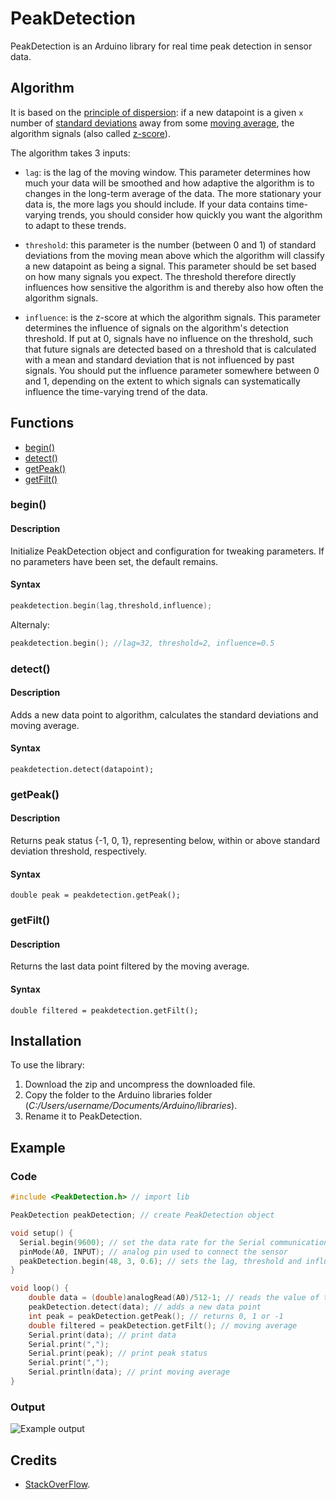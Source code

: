 # PeakDetection

PeakDetection is an Arduino library for real time peak detection in sensor data.

## Algorithm

It is based on the [principle of dispersion](https://en.wikipedia.org/wiki/Statistical_dispersion): if a new datapoint is a given `x` number of [standard deviations](https://en.wikipedia.org/wiki/Standard_deviation) away from some [moving average](https://en.wikipedia.org/wiki/Moving_average), the algorithm signals (also called [z-score](https://en.wikipedia.org/wiki/Standard_score)).

The algorithm takes 3 inputs:

* `lag`: is the lag of the moving window. This parameter determines how much your data will be smoothed and how adaptive the algorithm is to changes in the long-term average of the data. The more stationary your data is, the more lags you should include. If your data contains time-varying trends, you should consider how quickly you want the algorithm to adapt to these trends.

* `threshold`: this parameter is the number (between 0 and 1) of standard deviations from the moving mean above which the algorithm will classify a new datapoint as being a signal. This parameter should be set based on how many signals you expect. The threshold therefore directly influences how sensitive the algorithm is and thereby also how often the algorithm signals.

* `influence`: is the z-score at which the algorithm signals. This parameter determines the influence of signals on the algorithm's detection threshold. If put at 0, signals have no influence on the threshold, such that future signals are detected based on a threshold that is calculated with a mean and standard deviation that is not influenced by past signals. You should put the influence parameter somewhere between 0 and 1, depending on the extent to which signals can systematically influence the time-varying trend of the data.

## Functions

- [begin()](https://github.com/leandcesar/PeakDetection/blob/master/README.md#begin)
- [detect()](https://github.com/leandcesar/PeakDetection/blob/master/README.md#detect)
- [getPeak()](https://github.com/leandcesar/PeakDetection/blob/master/README.md#getPeak)
- [getFilt()](https://github.com/leandcesar/PeakDetection/blob/master/README.md#getFilt)

### begin()

#### Description

Initialize PeakDetection object and configuration for tweaking parameters. If no parameters have been set, the default remains.

#### Syntax

```C++
peakdetection.begin(lag,threshold,influence);
```

Alternaly:

```C++
peakdetection.begin(); //lag=32, threshold=2, influence=0.5
```

### detect()

#### Description

Adds a new data point to algorithm, calculates the standard deviations and moving average.

#### Syntax

```
peakdetection.detect(datapoint);
```

### getPeak()

#### Description

Returns peak status {-1, 0, 1}, representing below, within or above standard deviation threshold, respectively.

#### Syntax

```
double peak = peakdetection.getPeak();
```

### getFilt()

#### Description

Returns the last data point filtered by the moving average.

#### Syntax

```
double filtered = peakdetection.getFilt();
```

## Installation

To use the library:

1. Download the zip and uncompress the downloaded file.
2. Copy the folder to the Arduino libraries folder (_C:/Users/username/Documents/Arduino/libraries_).
3. Rename it to PeakDetection.

## Example

### Code

```C++
#include <PeakDetection.h> // import lib

PeakDetection peakDetection; // create PeakDetection object

void setup() {
  Serial.begin(9600); // set the data rate for the Serial communication
  pinMode(A0, INPUT); // analog pin used to connect the sensor
  peakDetection.begin(48, 3, 0.6); // sets the lag, threshold and influence
}

void loop() {
    double data = (double)analogRead(A0)/512-1; // reads the value of the sensor and converts to a range between -1 and 1
    peakDetection.detect(data); // adds a new data point
    int peak = peakDetection.getPeak(); // returns 0, 1 or -1
    double filtered = peakDetection.getFilt(); // moving average
    Serial.print(data); // print data
    Serial.print(",");
    Serial.print(peak); // print peak status
    Serial.print(",");
    Serial.println(data); // print moving average
}
```

### Output

![Example output](https://github.com/leandcesar/PeakDetection/blob/master/examples/output.gif)

## Credits

* [StackOverFlow](https://stackoverflow.com/questions/22583391/peak-signal-detection-in-realtime-timeseries-data).
